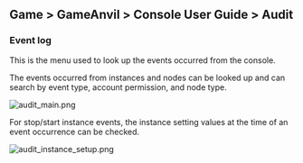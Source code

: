 ## Game > GameAnvil > Console User Guide > Audit

### Event log

This is the menu used to look up the events occurred from the console. 

The events occurred from instances and nodes can be looked up and can search by event type, account permission, and node type. 

![audit_main.png](https://static.toastoven.net/prod_gameanvil/images/audit_main_en.png)

For stop/start instance events, the instance setting values at the time of an event occurrence can be checked. 

![audit_instance_setup.png](https://static.toastoven.net/prod_gameanvil/images/audit_instance_setup_en.png)
